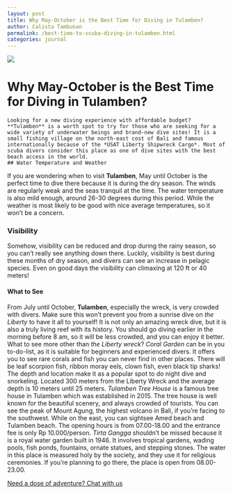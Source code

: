 ```yaml
---
layout: post
title: Why May-October is the Best Time for Diving in Tulamben?
author: Calista Tambunan
permalink: /best-time-to-scuba-diving-in-tulamben.html
categories: journal
---
```


<img src="https://i.imgur.com/fCYPJoR.jpg" class="img-responsive post-feat-img" />

# Why May-October is the Best Time for Diving in Tulamben?

	Looking for a new diving experience with affordable budget? **Tulamben** is a worth spot to try for those who are seeking for a wide variety of underwater beings and brand-new dive sites! It is a small fishing village on the north-east cost of Bali and famous internationally because of the *USAT Liberty Shipwreck Cargo*. Most of scuba divers consider this place as one of dive sites with the best beach access in the world. 
	## Water Temperature and Weather
If you are wondering when to visit **Tulamben**, May until October is the perfect time to dive there because it is during the dry season. The winds are regularly weak and the seas tranquil at the time. The water temperature is also mild enough, around 26-30 degrees during this period. While the weather is most likely to be good with nice average temperatures, so it won’t be a concern. 
### Visibility 
Somehow, visibility can be reduced and drop during the rainy season, so you can’t really see anything down there. Luckily, visibility is best during these months of dry season, and divers can see an increase in pelagic species. Even on good days the visibility can climaxing at 120 ft or 40 meters!
#### What to See
From July until October, **Tulamben**, especially the wreck, is very crowded with divers. Make sure this won’t prevent you from a sunrise dive on *the Liberty* to have it all to yourself! It is not only an amazing wreck dive, but it is also a truly living reef with its history. You should go diving earlier in the morning before 8 am, so it will be less crowded, and you can enjoy it better. What to see more other than *the Liberty wreck*?
 *Coral Garden* can be in you to-do-list, as it is suitable for beginners and experienced divers. It offers you to see rare corals and fish you can never find in other places. There will be leaf scorpion fish, ribbon moray eels, clown fish, even black tip sharks! The depth and location make it as a popular spot to do night dive and snorkeling. Located 300 meters from the Liberty Wreck and the average depth is 10 meters until 25 meters. 
*Tulamben Tree House* is a famous tree house in Tulamben which was established in 2015. The tree house is well known for the beautiful scenery, and always crowded of tourists. You can see the peak of Mount Agung, the highest volcano in Bali, if you’re facing to the southwest. While on the east, you can sightsee Amed beach and Tulamben beach. The opening hours is from 07.00-18.00 and the entrance fee is only Rp 10.000/person. 
*Tirta Gangga* shouldn’t be missed because it is a royal water garden built in 1946. It involves tropical gardens, wading pools, fish ponds, fountains, ornate statues, and stepping stones. The water in this place is measured holy by the society, and they use it for religious ceremonies. If you’re planning to go there, the place is open from 08.00-23.00.


<a href="https://web.whatsapp.com/send?phone={{site.wa}}&text=Hi%20E-Nyelam,%20i%20need%20info%20for%20dive%20spot" class="cta--in--page">Need a dose of adventure? Chat with us</a>
